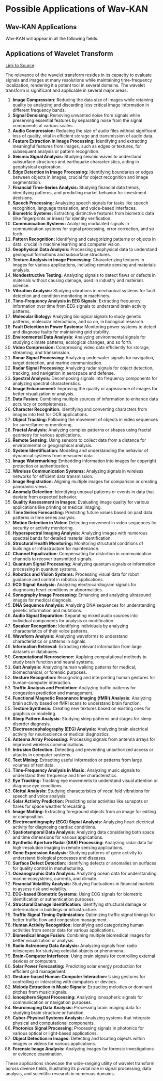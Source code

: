# Possible Applications of Wav-KAN

## Wav-KAN Applications
Wav-KAN will appear in all the following fields:

## Applications of Wavelet Transform
[Link to Source](https://www.intechopen.com/chapters/1181336)

The relevance of the wavelet transform resides in its capacity to evaluate signals and images at many resolutions while maintaining time-frequency localization, rendering it a potent tool in several domains. The wavelet transform is significant and applicable in several major areas:

1. **Image Compression:** Reducing the data size of images while retaining quality by analyzing and discarding less critical image information in different frequency bands.
2. **Signal Denoising:** Removing unwanted noise from signals while preserving essential features by separating noise from the signal components at various scales.
3. **Audio Compression:** Reducing the size of audio files without significant loss of quality, vital in efficient storage and transmission of audio data.
4. **Feature Extraction in Image Processing:** Identifying and extracting meaningful features from images, such as edges or textures, for subsequent analysis or pattern recognition.
5. **Seismic Signal Analysis:** Studying seismic waves to understand subsurface structures and earthquake characteristics, aiding in geophysical exploration.
6. **Edge Detection in Image Processing:** Identifying boundaries or edges between objects in images, crucial for object recognition and image segmentation.
7. **Financial Time-Series Analysis:** Studying financial data trends, identifying patterns, and predicting market behavior for investment decisions.
8. **Speech Processing:** Analyzing speech signals for tasks like speech recognition, language translation, and voice-based interfaces.
9. **Biometric Systems:** Extracting distinctive features from biometric data (like fingerprints or irises) for identity verification.
10. **Communication Systems:** Analyzing modulated signals in communication systems for signal processing, error correction, and so forth.
11. **Pattern Recognition:** Identifying and categorizing patterns or objects in data, crucial in machine learning and computer vision.
12. **Geophysical Data Analysis:** Processing geophysical data to understand geological formations and subsurface structures.
13. **Texture Analysis in Image Processing:** Characterizing textures in images for various applications, including remote sensing and materials analysis.
14. **Nondestructive Testing:** Analyzing signals to detect flaws or defects in materials without causing damage, used in industry and materials science.
15. **Vibration Analysis:** Studying vibrations in mechanical systems for fault detection and condition monitoring in machinery.
16. **Time-Frequency Analysis in EEG Signals:** Extracting frequency information over time from EEG signals to understand brain activity patterns.
17. **Molecular Biology:** Analyzing biological signals to study genetic patterns, molecular interactions, and so on, in biological research.
18. **Fault Detection in Power Systems:** Monitoring power systems to detect and diagnose faults for maintaining grid stability.
19. **Environmental Data Analysis:** Analyzing environmental signals for studying climate patterns, ecological changes, and so forth.
20. **Video Compression:** Compressing video data efficiently for storage, streaming, and transmission.
21. **Sonar Signal Processing:** Analyzing underwater signals for navigation, target detection, and marine communication.
22. **Radar Signal Processing:** Analyzing radar signals for object detection, tracking, and navigation in aerospace and defense.
23. **Spectral Analysis:** Decomposing signals into frequency components for analyzing spectral characteristics.
24. **Image Enhancement:** Improving the quality or appearance of images for better visualization or analysis.
25. **Data Fusion:** Combining multiple sources of information to enhance data accuracy or completeness.
26. **Character Recognition:** Identifying and converting characters from images into text for OCR applications.
27. **Object Tracking:** Following the movement of objects in video sequences for surveillance or monitoring.
28. **Fractal Analysis:** Analyzing complex patterns or shapes using fractal geometry for various applications.
29. **Remote Sensing:** Using sensors to collect data from a distance for environmental or geographical analysis.
30. **System Identification:** Modeling and understanding the behavior of dynamical systems from measured data.
31. **Image Watermarking:** Embedding information into images for copyright protection or authentication.
32. **Wireless Communication Systems:** Analyzing signals in wireless networks for efficient data transmission.
33. **Image Registration:** Aligning multiple images for comparison or creating panoramic views.
34. **Anomaly Detection:** Identifying unusual patterns or events in data that deviate from expected behavior.
35. **Quality Assessment in Images:** Evaluating image quality for various applications like printing or medical imaging.
36. **Time Series Forecasting:** Predicting future values based on past data patterns in time series analysis.
37. **Motion Detection in Video:** Detecting movement in video sequences for security or activity monitoring.
38. **Hyperspectral Imaging Analysis:** Analyzing images with numerous spectral bands for detailed material identification.
39. **Structural Health Monitoring:** Monitoring structural conditions of buildings or infrastructure for maintenance.
40. **Channel Equalization:** Compensating for distortion in communication channels to recover transmitted signals.
41. **Quantum Signal Processing:** Analyzing quantum signals or information processing in quantum systems.
42. **Robotics and Vision Systems:** Processing visual data for robot guidance and control in robotics applications.
43. **ECG Signal Analysis:** Analyzing electrocardiogram signals for diagnosing heart conditions or abnormalities.
44. **Sonography Image Processing:** Enhancing and analyzing ultrasound images for medical diagnosis.
45. **DNA Sequence Analysis:** Analyzing DNA sequences for understanding genetic information and mutations.
46. **Audio Signal Separation:** Separating mixed audio sources into individual components for analysis or modification.
47. **Speaker Recognition:** Identifying individuals by analyzing characteristics of their voice patterns.
48. **Waveform Analysis:** Analyzing waveforms to understand characteristics or patterns in signals.
49. **Information Retrieval:** Extracting relevant information from large datasets or databases.
50. **Computational Neuroscience:** Applying computational methods to study brain function and neural systems.
51. **Gait Analysis:** Analyzing human walking patterns for medical, biomechanical, or forensic purposes.
52. **Gesture Recognition:** Recognizing and interpreting human gestures for human–computer interaction.
53. **Traffic Analysis and Prediction:** Analyzing traffic patterns for congestion prediction and management.
54. **Functional Magnetic Resonance Imaging (fMRI) Analysis:** Analyzing brain activity based on fMRI scans to understand brain function.
55. **Texture Synthesis:** Creating new textures based on existing ones for graphics or modeling.
56. **Sleep Pattern Analysis:** Studying sleep patterns and stages for sleep disorder diagnosis.
57. **Electroencephalography (EEG) Analysis:** Analyzing brain electrical activity for neuroscience or medical diagnostics.
58. **Antenna Array Processing:** Processing signals from antenna arrays for improved wireless communications.
59. **Intrusion Detection:** Detecting and preventing unauthorized access or attacks in computer systems.
60. **Text Mining:** Extracting useful information or patterns from large volumes of text data.
61. **Time-Frequency Analysis in Music:** Analyzing music signals to understand their frequency and time characteristics.
62. **Eye Tracking:** Tracking eye movements to understand visual attention or diagnose eye conditions.
63. **Glottal Analysis:** Studying characteristics of vocal fold vibrations for speech and voice analysis.
64. **Solar Activity Prediction:** Predicting solar activities like sunspots or flares for space weather forecasting.
65. **Image Matting:** Extracting foreground objects from an image for editing or composition.
66. **Electrocardiography (ECG) Signal Analysis:** Analyzing heart electrical activity for diagnosing cardiac conditions.
67. **Spatiotemporal Data Analysis:** Analyzing data considering both space and time dimensions for various applications.
68. **Synthetic Aperture Radar (SAR) Processing:** Analyzing radar data for high-resolution imaging in remote sensing applications.
69. **Gene Expression Analysis:** Studying patterns of gene activity to understand biological processes and diseases.
70. **Surface Defect Detection:** Identifying defects or anomalies on surfaces for quality control in manufacturing.
71. **Oceanographic Data Analysis:** Analyzing ocean data for understanding marine ecosystems, currents, and climate.
72. **Financial Volatility Analysis:** Studying fluctuations in financial markets to assess risk and volatility.
73. **ECG-based Biometric Systems:** Using ECG signals for biometric identification or authentication purposes.
74. **Structural Damage Identification:** Identifying structural damage or deterioration in buildings or infrastructure.
75. **Traffic Signal Timing Optimization:** Optimizing traffic signal timings for better traffic flow and congestion management.
76. **Human Activity Recognition:** Identifying and categorizing human activities from sensor data for various applications.
77. **Biomedical Image Fusion:** Combining multiple biomedical images for better visualization or analysis.
78. **Radio Astronomy Data Analysis:** Analyzing signals from radio telescopes for studying celestial objects or phenomena.
79. **Brain-Computer Interfaces:** Using brain signals for controlling external devices or computers.
80. **Solar Power Forecasting:** Predicting solar energy production for efficient grid management.
81. **Gesture-based Human–Computer Interaction:** Using gestures for controlling or interacting with computers or devices.
82. **Melody Extraction in Music Signals:** Extracting melodies or dominant pitches from music signals.
83. **Ionosphere Signal Processing:** Analyzing ionospheric signals for communication or navigation purposes.
84. **Neuroimaging Data Analysis:** Processing brain imaging data for studying brain structure or function.
85. **Cyber-Physical Systems Analysis:** Analyzing systems that integrate physical and computational components.
86. **Photonics Signal Processing:** Processing signals in photonics for various optical or light-based applications.
87. **Object Detection in Images:** Detecting and locating objects within images or videos for various applications.
88. **Forensic Image Analysis:** Analyzing images for forensic investigations or evidence examination.

These applications showcase the wide-ranging utility of wavelet transform across diverse fields, illustrating its pivotal role in signal processing, data analysis, and scientific research in numerous domains.

